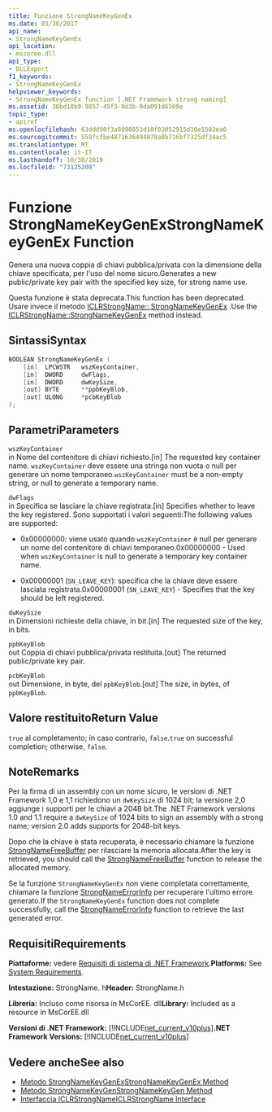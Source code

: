 ```yaml
---
title: Funzione StrongNameKeyGenEx
ms.date: 03/30/2017
api_name:
- StrongNameKeyGenEx
api_location:
- mscoree.dll
api_type:
- DLLExport
f1_keywords:
- StrongNameKeyGenEx
helpviewer_keywords:
- StrongNameKeyGenEx function [.NET Framework strong naming]
ms.assetid: 36bd10b9-9857-45f3-8d3b-0da091d6169e
topic_type:
- apiref
ms.openlocfilehash: 63ddd90f3a8090853d10f03052915d10e1503ea6
ms.sourcegitcommit: 559fcfbe4871636494870a8b716bf7325df34ac5
ms.translationtype: MT
ms.contentlocale: it-IT
ms.lasthandoff: 10/30/2019
ms.locfileid: "73125208"
---
```

# <a name="strongnamekeygenex-function"></a><span data-ttu-id="e27d8-102">Funzione StrongNameKeyGenEx</span><span class="sxs-lookup"><span data-stu-id="e27d8-102">StrongNameKeyGenEx Function</span></span>
<span data-ttu-id="e27d8-103">Genera una nuova coppia di chiavi pubblica/privata con la dimensione della chiave specificata, per l'uso del nome sicuro.</span><span class="sxs-lookup"><span data-stu-id="e27d8-103">Generates a new public/private key pair with the specified key size, for strong name use.</span></span>  
  
 <span data-ttu-id="e27d8-104">Questa funzione è stata deprecata.</span><span class="sxs-lookup"><span data-stu-id="e27d8-104">This function has been deprecated.</span></span> <span data-ttu-id="e27d8-105">Usare invece il metodo [ICLRStrongName:: StrongNameKeyGenEx](../hosting/iclrstrongname-strongnamekeygenex-method.md) .</span><span class="sxs-lookup"><span data-stu-id="e27d8-105">Use the [ICLRStrongName::StrongNameKeyGenEx](../hosting/iclrstrongname-strongnamekeygenex-method.md) method instead.</span></span>  
  
## <a name="syntax"></a><span data-ttu-id="e27d8-106">Sintassi</span><span class="sxs-lookup"><span data-stu-id="e27d8-106">Syntax</span></span>  
  
```cpp  
BOOLEAN StrongNameKeyGenEx (  
    [in]  LPCWSTR   wszKeyContainer,  
    [in]  DWORD     dwFlags,  
    [in]  DWORD     dwKeySize,  
    [out] BYTE      **ppbKeyBlob,  
    [out] ULONG     *pcbKeyBlob  
);  
```  
  
## <a name="parameters"></a><span data-ttu-id="e27d8-107">Parametri</span><span class="sxs-lookup"><span data-stu-id="e27d8-107">Parameters</span></span>  
 `wszKeyContainer`  
 <span data-ttu-id="e27d8-108">in Nome del contenitore di chiavi richiesto.</span><span class="sxs-lookup"><span data-stu-id="e27d8-108">[in] The requested key container name.</span></span> <span data-ttu-id="e27d8-109">`wszKeyContainer` deve essere una stringa non vuota o null per generare un nome temporaneo.</span><span class="sxs-lookup"><span data-stu-id="e27d8-109">`wszKeyContainer` must be a non-empty string, or null to generate a temporary name.</span></span>  
  
 `dwFlags`  
 <span data-ttu-id="e27d8-110">in Specifica se lasciare la chiave registrata.</span><span class="sxs-lookup"><span data-stu-id="e27d8-110">[in] Specifies whether to leave the key registered.</span></span> <span data-ttu-id="e27d8-111">Sono supportati i valori seguenti:</span><span class="sxs-lookup"><span data-stu-id="e27d8-111">The following values are supported:</span></span>  
  
- <span data-ttu-id="e27d8-112">0x00000000: viene usato quando `wszKeyContainer` è null per generare un nome del contenitore di chiavi temporaneo.</span><span class="sxs-lookup"><span data-stu-id="e27d8-112">0x00000000 - Used when `wszKeyContainer` is null to generate a temporary key container name.</span></span>  
  
- <span data-ttu-id="e27d8-113">0x00000001 (`SN_LEAVE_KEY`): specifica che la chiave deve essere lasciata registrata.</span><span class="sxs-lookup"><span data-stu-id="e27d8-113">0x00000001 (`SN_LEAVE_KEY`) - Specifies that the key should be left registered.</span></span>  
  
 `dwKeySize`  
 <span data-ttu-id="e27d8-114">in Dimensioni richieste della chiave, in bit.</span><span class="sxs-lookup"><span data-stu-id="e27d8-114">[in] The requested size of the key, in bits.</span></span>  
  
 `ppbKeyBlob`  
 <span data-ttu-id="e27d8-115">out Coppia di chiavi pubblica/privata restituita.</span><span class="sxs-lookup"><span data-stu-id="e27d8-115">[out] The returned public/private key pair.</span></span>  
  
 `pcbKeyBlob`  
 <span data-ttu-id="e27d8-116">out Dimensione, in byte, del `ppbKeyBlob`.</span><span class="sxs-lookup"><span data-stu-id="e27d8-116">[out] The size, in bytes, of `ppbKeyBlob`.</span></span>  
  
## <a name="return-value"></a><span data-ttu-id="e27d8-117">Valore restituito</span><span class="sxs-lookup"><span data-stu-id="e27d8-117">Return Value</span></span>  
 <span data-ttu-id="e27d8-118">`true` al completamento; in caso contrario, `false`.</span><span class="sxs-lookup"><span data-stu-id="e27d8-118">`true` on successful completion; otherwise, `false`.</span></span>  
  
## <a name="remarks"></a><span data-ttu-id="e27d8-119">Note</span><span class="sxs-lookup"><span data-stu-id="e27d8-119">Remarks</span></span>  
 <span data-ttu-id="e27d8-120">Per la firma di un assembly con un nome sicuro, le versioni di .NET Framework 1,0 e 1,1 richiedono un `dwKeySize` di 1024 bit; la versione 2,0 aggiunge i supporti per le chiavi a 2048 bit.</span><span class="sxs-lookup"><span data-stu-id="e27d8-120">The .NET Framework versions 1.0 and 1.1 require a `dwKeySize` of 1024 bits to sign an assembly with a strong name; version 2.0 adds supports for 2048-bit keys.</span></span>  
  
 <span data-ttu-id="e27d8-121">Dopo che la chiave è stata recuperata, è necessario chiamare la funzione [StrongNameFreeBuffer](strongnamefreebuffer-function.md) per rilasciare la memoria allocata.</span><span class="sxs-lookup"><span data-stu-id="e27d8-121">After the key is retrieved, you should call the [StrongNameFreeBuffer](strongnamefreebuffer-function.md) function to release the allocated memory.</span></span>  
  
 <span data-ttu-id="e27d8-122">Se la funzione `StrongNameKeyGenEx` non viene completata correttamente, chiamare la funzione [StrongNameErrorInfo](strongnameerrorinfo-function.md) per recuperare l'ultimo errore generato.</span><span class="sxs-lookup"><span data-stu-id="e27d8-122">If the `StrongNameKeyGenEx` function does not complete successfully, call the [StrongNameErrorInfo](strongnameerrorinfo-function.md) function to retrieve the last generated error.</span></span>  
  
## <a name="requirements"></a><span data-ttu-id="e27d8-123">Requisiti</span><span class="sxs-lookup"><span data-stu-id="e27d8-123">Requirements</span></span>  
 <span data-ttu-id="e27d8-124">**Piattaforme:** vedere [Requisiti di sistema di .NET Framework](../../get-started/system-requirements.md).</span><span class="sxs-lookup"><span data-stu-id="e27d8-124">**Platforms:** See [System Requirements](../../get-started/system-requirements.md).</span></span>  
  
 <span data-ttu-id="e27d8-125">**Intestazione:** StrongName. h</span><span class="sxs-lookup"><span data-stu-id="e27d8-125">**Header:** StrongName.h</span></span>  
  
 <span data-ttu-id="e27d8-126">**Libreria:** Incluso come risorsa in MsCorEE. dll</span><span class="sxs-lookup"><span data-stu-id="e27d8-126">**Library:** Included as a resource in MsCorEE.dll</span></span>  
  
 <span data-ttu-id="e27d8-127">**Versioni di .NET Framework:** [!INCLUDE[net_current_v10plus](../../../../includes/net-current-v10plus-md.md)]</span><span class="sxs-lookup"><span data-stu-id="e27d8-127">**.NET Framework Versions:** [!INCLUDE[net_current_v10plus](../../../../includes/net-current-v10plus-md.md)]</span></span>  
  
## <a name="see-also"></a><span data-ttu-id="e27d8-128">Vedere anche</span><span class="sxs-lookup"><span data-stu-id="e27d8-128">See also</span></span>

- [<span data-ttu-id="e27d8-129">Metodo StrongNameKeyGenEx</span><span class="sxs-lookup"><span data-stu-id="e27d8-129">StrongNameKeyGenEx Method</span></span>](../hosting/iclrstrongname-strongnamekeygenex-method.md)
- [<span data-ttu-id="e27d8-130">Metodo StrongNameKeyGen</span><span class="sxs-lookup"><span data-stu-id="e27d8-130">StrongNameKeyGen Method</span></span>](../hosting/iclrstrongname-strongnamekeygen-method.md)
- [<span data-ttu-id="e27d8-131">Interfaccia ICLRStrongName</span><span class="sxs-lookup"><span data-stu-id="e27d8-131">ICLRStrongName Interface</span></span>](../hosting/iclrstrongname-interface.md)
